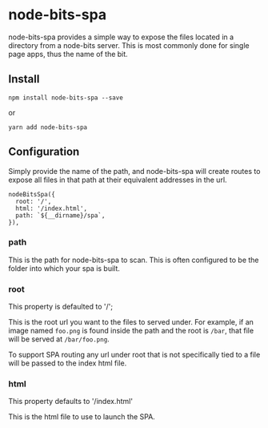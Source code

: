 # node-bits-spa
node-bits-spa provides a simple way to expose the files located in a directory from a node-bits server. This is most commonly done for single page apps, thus the name of the bit.

## Install
```
npm install node-bits-spa --save
```

or

```
yarn add node-bits-spa
```

## Configuration
Simply provide the name of the path, and node-bits-spa will create routes to expose all files in that path at their equivalent addresses in the url.

```
nodeBitsSpa({
  root: '/',
  html: '/index.html',
  path: `${__dirname}/spa`,
}),
```

### path
This is the path for node-bits-spa to scan. This is often configured to be the folder into which your spa is built.

### root
This property is defaulted to '/';

This is the root url you want to the files to served under. For example, if an image named ```foo.png``` is found inside the path and the root is ```/bar```, that file will be served at ```/bar/foo.png```.

To support SPA routing any url under root that is not specifically tied to a file will be passed to the index html file.

### html
This property defaults to '/index.html'

This is the html file to use to launch the SPA.
